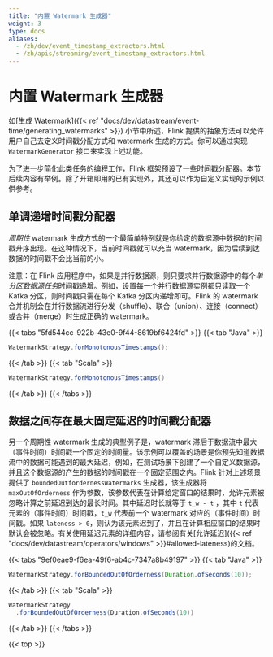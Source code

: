 ```yaml
---
title: "内置 Watermark 生成器"
weight: 3
type: docs
aliases:
  - /zh/dev/event_timestamp_extractors.html
  - /zh/apis/streaming/event_timestamp_extractors.html
---
```

<!--
Licensed to the Apache Software Foundation (ASF) under one
or more contributor license agreements.  See the NOTICE file
distributed with this work for additional information
regarding copyright ownership.  The ASF licenses this file
to you under the Apache License, Version 2.0 (the
"License"); you may not use this file except in compliance
with the License.  You may obtain a copy of the License at

  http://www.apache.org/licenses/LICENSE-2.0

Unless required by applicable law or agreed to in writing,
software distributed under the License is distributed on an
"AS IS" BASIS, WITHOUT WARRANTIES OR CONDITIONS OF ANY
KIND, either express or implied.  See the License for the
specific language governing permissions and limitations
under the License.
-->

# 内置 Watermark 生成器

如[生成 Watermark]({{< ref "docs/dev/datastream/event-time/generating_watermarks" >}}) 小节中所述，Flink 提供的抽象方法可以允许用户自己去定义时间戳分配方式和 watermark 生成的方式。你可以通过实现 `WatermarkGenerator` 接口来实现上述功能。

为了进一步简化此类任务的编程工作，Flink 框架预设了一些时间戳分配器。本节后续内容有举例。除了开箱即用的已有实现外，其还可以作为自定义实现的示例以供参考。

<a name="monotonously-increasing-timestamps"></a>

## 单调递增时间戳分配器

*周期性* watermark 生成方式的一个最简单特例就是你给定的数据源中数据的时间戳升序出现。在这种情况下，当前时间戳就可以充当 watermark，因为后续到达数据的时间戳不会比当前的小。

注意：在 Flink 应用程序中，如果是并行数据源，则只要求并行数据源中的每个*单分区数据源任务*时间戳递增。例如，设置每一个并行数据源实例都只读取一个 Kafka 分区，则时间戳只需在每个 Kafka 分区内递增即可。Flink 的 watermark 合并机制会在并行数据流进行分发（shuffle）、联合（union）、连接（connect）或合并（merge）时生成正确的 watermark。

{{< tabs "5fd544cc-922b-43e0-9f44-8619bf6424fd" >}}
{{< tab "Java" >}}
```java
WatermarkStrategy.forMonotonousTimestamps();
```
{{< /tab >}}
{{< tab "Scala" >}}
```scala
WatermarkStrategy.forMonotonousTimestamps()
```
{{< /tab >}}
{{< /tabs >}}

<a name="fixed-amount-of-lateness"></a>

## 数据之间存在最大固定延迟的时间戳分配器

另一个周期性 watermark 生成的典型例子是，watermark 滞后于数据流中最大（事件时间）时间戳一个固定的时间量。该示例可以覆盖的场景是你预先知道数据流中的数据可能遇到的最大延迟，例如，在测试场景下创建了一个自定义数据源，并且这个数据源的产生的数据的时间戳在一个固定范围之内。Flink 针对上述场景提供了 `boundedOutfordernessWatermarks` 生成器，该生成器将 `maxOutOfOrderness` 作为参数，该参数代表在计算给定窗口的结果时，允许元素被忽略计算之前延迟到达的最长时间。其中延迟时长就等于 `t_w - t` ，其中 `t` 代表元素的（事件时间）时间戳，`t_w` 代表前一个 watermark 对应的（事件时间）时间戳。如果 `lateness > 0`，则认为该元素迟到了，并且在计算相应窗口的结果时默认会被忽略。有关使用延迟元素的详细内容，请参阅有关[允许延迟]({{< ref "docs/dev/datastream/operators/windows" >}}#allowed-lateness)的文档。

{{< tabs "9ef0eae9-f6ea-49f6-ab4c-7347a8b49197" >}}
{{< tab "Java" >}}
```java
WatermarkStrategy.forBoundedOutOfOrderness(Duration.ofSeconds(10));
```
{{< /tab >}}
{{< tab "Scala" >}}
```scala
WatermarkStrategy
  .forBoundedOutOfOrderness(Duration.ofSeconds(10))
```
{{< /tab >}}
{{< /tabs >}}

{{< top >}}
